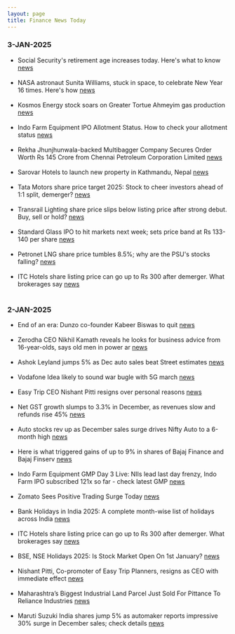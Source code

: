 ```yaml
---
layout: page
title: Finance News Today
---
```


### 3-JAN-2025

- Social Security's retirement age increases today. Here's what to know [news](https://www.newsday.com/long-island/social-security-age-retirement-naazf2a6) <br/><br/> 	
- NASA astronaut Sunita Williams, stuck in space, to celebrate New Year 16 times. Here's how [news](https://m.economictimes.com/news/international/global-trends/nasa-astronaut-sunita-williams-stuck-in-space-to-celebrate-new-year-16-times-sunrises-and-sunsets-16-times-international-space-station/articleshow/116852430.cms) <br/><br/> 	
- Kosmos Energy stock soars on Greater Tortue Ahmeyim gas production [news](https://in.investing.com/news/stock-market-news/kosmos-energy-stock-soars-on-greater-tortue-ahmeyim-gas-production-93CH-4595492) <br/><br/> 	
- Indo Farm Equipment IPO Allotment Status. How to check your allotment status [news](https://www.moneycontrol.com/news/ipo/ipo-ipo/indo-farm-equipment-ipo-allotment-status-live-parameshwa-metal-gmp-business-news-january-3-liveblog-12902489.html) <br/><br/> 	
- Rekha Jhunjhunwala-backed Multibagger Company Secures Order Worth Rs 145 Crore from Chennai Petroleum Corporation Limited [news](https://www.dsij.in/dsijarticledetail/rekha-jhunjhunwala-backed-multibagger-company-secures-order-worth-rs-145-crore-from-chennai-petroleum-corporation-limited-id001-45418) <br/><br/> 	
- Sarovar Hotels to launch new property in Kathmandu, Nepal [news](https://finance.yahoo.com/news/sarovar-hotels-launch-property-kathmandu-155538928.html) <br/><br/> 	
- Tata Motors share price target 2025: Stock to cheer investors ahead of 1:1 split, demerger? [news](https://www.etnownews.com/markets/tata-motors-share-price-target-2025-stock-to-cheer-investors-ahead-of-11-split-demerger-article-116891139) <br/><br/> 	
- Transrail Lighting share price slips below listing price after strong debut. Buy, sell or hold? [news](https://www.livemint.com/market/stock-market-news/transrail-lighting-share-price-slips-below-listing-price-after-strong-debut-buy-sell-or-hold-11735287316461.html) <br/><br/> 	
- Standard Glass IPO to hit markets next week; sets price band at Rs 133-140 per share [news](https://timesofindia.indiatimes.com/business/india-business/standard-glass-ipo-to-hit-markets-next-week-sets-price-band-at-rs-133-140-per-share/articleshow/116862110.cms) <br/><br/> 	
- Petronet LNG share price tumbles 8.5%; why are the PSU's stocks falling? [news](https://www.business-standard.com/markets/news/petronet-lng-share-price-tumbles-7-why-are-the-psu-s-stocks-falling-125010200263_1.html) <br/><br/> 	
- ITC Hotels share listing price can go up to Rs 300 after demerger. What brokerages say [news](https://m.economictimes.com/markets/stocks/news/itc-hotels-share-listing-price-can-go-up-to-rs-300-after-demerger-what-brokerages-say/articleshow/116874217.cms) <br/><br/> 	

### 2-JAN-2025

- End of an era: Dunzo co-founder Kabeer Biswas to quit [news](https://www.moneycontrol.com/news/business/startup/end-of-an-era-dunzo-co-founder-kabeer-biswas-to-quit-12902324.html) <br/><br/> 	
- Zerodha CEO Nikhil Kamath reveals he looks for business advice from 16-year-olds, says old men in power ar [news](https://m.economictimes.com/magazines/panache/zerodha-ceo-nikhil-kamath-reveals-he-looks-for-business-advice-from-16-year-olds-says-old-men-in-power-are-out-of-touch/articleshow/116850002.cms) <br/><br/> 	
- Ashok Leyland jumps 5% as Dec auto sales beat Street estimates [news](https://www.moneycontrol.com/news/business/markets/ashok-leyland-jumps-5-as-dec-auto-sales-beat-street-estimates-12901970.html) <br/><br/> 	
- Vodafone Idea likely to sound war bugle with 5G march [news](https://m.economictimes.com/industry/telecom/telecom-news/vodafone-idea-likely-to-sound-war-bugle-with-5g-march/articleshow/116863195.cms) <br/><br/> 	
- Easy Trip CEO Nishant Pitti resigns over personal reasons [news](https://m.economictimes.com/industry/services/travel/easy-trip-ceo-nishant-pitti-resigns-over-personal-reasons/articleshow/116847181.cms) <br/><br/> 	
- Net GST growth slumps to 3.3% in December, as revenues slow and refunds rise 45% [news](https://www.thehindu.com/business/net-gst-growth-slumps-to-33-in-december-as-revenues-slow-and-refunds-rise-45/article69050716.ece) <br/><br/> 	
- Auto stocks rev up as December sales surge drives Nifty Auto to a 6-month high [news](https://www.moneycontrol.com/news/business/markets/auto-stocks-rev-up-as-december-sales-surge-drives-nifty-auto-to-a-6-month-high-12902019.html) <br/><br/> 	
- Here is what triggered gains of up to 9% in shares of Bajaj Finance and Bajaj Finserv [news](https://www.cnbctv18.com/market/bajaj-finance-bajaj-finserv-share-price-top-nifty-50-gainers-target-citi-positive-aum-nim-q3-returns-19533355.htm) <br/><br/> 	
- Indo Farm Equipment GMP Day 3 Live: NIIs lead last day frenzy, Indo Farm IPO subscribed 121x so far - check latest GMP [news](https://www.moneycontrol.com/news/business/ipo/indo-farm-equipment-ipo-gmp-live-union-budget-2024-business-news-january-2-liveblog-12901823.html) <br/><br/> 	
- Zomato Sees Positive Trading Surge Today [news](https://www.livemint.com/market/live-blog/zomato-share-price-today-latest-live-updates-on-02-jan-2025-11735785114058.html) <br/><br/> 	
- Bank Holidays in India 2025: A complete month-wise list of holidays across India [news](https://indianexpress.com/article/when-is/bank-holidays-in-india-2025-a-complete-month-wise-list-of-holidays-9755797/) <br/><br/> 	
- ITC Hotels share listing price can go up to Rs 300 after demerger. What brokerages say [news](https://m.economictimes.com/markets/stocks/news/itc-hotels-share-listing-price-can-go-up-to-rs-300-after-demerger-what-brokerages-say/articleshow/116874217.cms) <br/><br/> 	
- BSE, NSE Holidays 2025: Is Stock Market Open On 1st January? [news](https://www.news18.com/business/markets/stock-market-holidays-2025-jan-1-nse-bse-new-year-9174112.html) <br/><br/> 	
- Nishant Pitti, Co-promoter of Easy Trip Planners, resigns as CEO with immediate effect [news](https://www.cnbctv18.com/market/nishant-pitti-easy-trip-planners-ease-my-trip-ceo-resigns-stake-sale-block-deal-share-price-reaction-19532728.htm) <br/><br/> 	
- Maharashtra’s Biggest Industrial Land Parcel Just Sold For Pittance To Reliance Industries [news](https://www.ndtvprofit.com/business/reliance-navi-mumbai-iia-stake-land-deal) <br/><br/> 	
- Maruti Suzuki India shares jump 5% as automaker reports impressive 30% surge in December sales; check details [news](https://upstox.com/news/market-news/stocks/maruti-shares-climb-3-as-automaker-reports-impressive-30-surge-in-december-sales-check-details/article-138262/) <br/><br/> 	